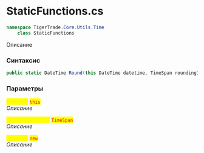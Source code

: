 
# StaticFunctions.cs
```csharp
namespace TigerTrade.Core.Utils.Time  
    class StaticFunctions
```

Описание

### Синтаксис
```csharp
public static DateTime Round(this DateTime datetime, TimeSpan roundingInterval)
```

### Параметры  
<mark style="color:yellow;">**`DateTime`**</mark> <mark style="color:red;">`this`</mark>  
 *Описание*  
  
<mark style="color:yellow;">**`roundingInterval`**</mark> <mark style="color:red;">`TimeSpan`</mark>  
 *Описание*  
  
<mark style="color:yellow;">**`DateTime`**</mark> <mark style="color:red;">`new`</mark>  
 *Описание*  
  

                    
                    